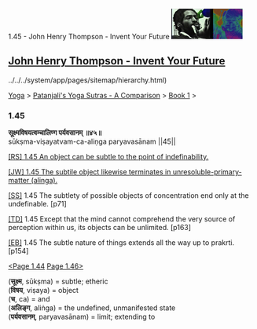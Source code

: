 1.45 - John Henry Thompson - Invent Your Future [![John Henry Thompson - Invent Your Future](../../../_/rsrc/1329567069254/config/customLogo.gif-revision=6.png)](../../../index.html)

[John Henry Thompson - Invent Your Future](../../../index.html)
---------------------------------------------------------------

../../../system/app/pages/sitemap/hierarchy.html)
    

[Yoga](../../../yoga.html)‎ > ‎[Patanjali's Yoga Sutras - A Comparison](../../patanjani.html)‎ > ‎[Book 1](../book-1.html)‎ > ‎

### 1.45

**सूक्ष्मविषयत्वम्चालिण्ग पर्यवसानम् ॥४५॥**  
sūkṣma-viṣayatvam-ca-aliṇga paryavasānam ||45||  
  
  
[\[RS\] 1.45 An object can be subtle to the point of indefinability.](http://www.ashtangayoga.info/philosophy/yoga-sutra-patanjali/chapter-1/item/sukshma-vishayatvam-alinga-paryavasanam/)  
  
[\[JW\] 1.45 The subtile object likewise terminates in unresoluble-primary-matter (alinga).](http://books.google.com/books?id=YzFImjtOxUwC&pg=PA91&ci=112%2C283%2C726%2C63&source=bookclip)  
  
[\[SS\]](http://www.amazon.com/Yoga-Sutras-Patanjali-Commentary-Satchidananda/dp/0932040381) 1.45 The subtlety of possible objects of concentration end only at the undefinable. \[p71\]  
  
[\[TD\]](http://www.amazon.com/Heart-Yoga-Developing-Personal-Practice/dp/089281764X/ref=sr_1_5?ie=UTF8&qid=1326228195&sr=8-5) 1.45 Except that the mind cannot comprehend the very source of perception within us, its objects can be unlimited. \[p163\]  
  
[\[EB\]](http://www.amazon.com/Yoga-Sutras-Patanjali-Translation-Commentary/dp/0865477361/ref=sr_1_1?ie=UTF8&s=books&qid=1250508322&sr=1-1) 1.45 The subtle nature of things extends all the way up to prakrti. \[p154\]  
  
  
[<Page 1.44](144.html)  [Page 1.46>](146.html)  
  

(**सूक्ष्म**, sūkṣma) = subtle; etheric  
(**विषय**, viṣaya) = object  
(**च**, ca) = and  
(**अलिङ्ग**, aliṅga) = the undefined, unmanifested state  
(**पर्यवसानम्**, paryavasānam) = limit; extending to

